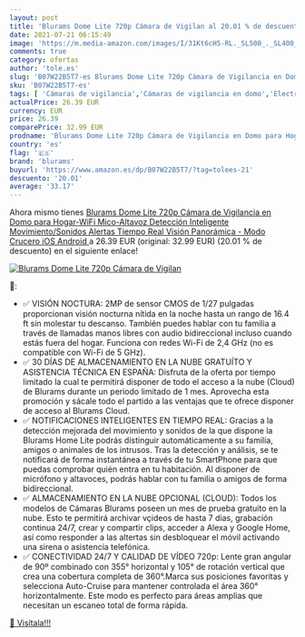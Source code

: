 ```yaml
---
layout: post
title: 'Blurams Dome Lite 720p Cámara de Vigilan al 20.01 % de descuento'
date: 2021-07-21 06:15:49
image: 'https://m.media-amazon.com/images/I/31Kt6cH5-RL._SL500_._SL400_.jpg'
comments: true
category: ofertas
author: 'tole.es'
slug: 'B07W22B5T7-es Blurams Dome Lite 720p Cámara de Vigilancia en Domo para...'
sku: 'B07W22B5T7-es'
tags: [ 'Cámaras de vigilancia','Cámaras de vigilancia en domo','Electrónica','Fotografía y videocámaras','android','blurams', ]
actualPrice: 26.39 EUR
currency: EUR
price: 26.39
comparePrice: 32.99 EUR
prodname: 'Blurams Dome Lite 720p Cámara de Vigilancia en Domo para Hogar-WiFi Mico-Altavoz Detección Inteligente Movimiento/Sonidos Alertas Tiempo Real Visión Panorámica - Modo Crucero  iOS Android '
country: 'es'
flag: '🇪🇸'
brand: 'blurams'
buyurl: 'https://www.amazon.es/dp/B07W22B5T7/?tag=tolees-21'
descuento: '20.01'
average: '33.17'
---
```


Ahora mismo tienes [Blurams Dome Lite 720p Cámara de Vigilancia en Domo para Hogar-WiFi Mico-Altavoz Detección Inteligente Movimiento/Sonidos Alertas Tiempo Real Visión Panorámica - Modo Crucero  iOS Android ](https://www.amazon.es/dp/B07W22B5T7/?tag=tolees-21) a 26.39 EUR (original: 32.99 EUR) (20.01 %  de descuento) en el siguiente enlace!

[![Blurams Dome Lite 720p Cámara de Vigilan](https://m.media-amazon.com/images/I/31Kt6cH5-RL._SL500_._SL400_.jpg)](https://www.amazon.es/dp/B07W22B5T7/?tag=tolees-21)

🔎:

- ✅ VISIÓN NOCTURA: 2MP de sensor CMOS de 1/27 pulgadas proporcionan visión nocturna nítida en la noche hasta un rango de 16.4 ft sin molestar tu descanso. También puedes hablar con tu familia a través de llamadas manos libres con audio bidireccional incluso cuando estás fuera del hogar. Funciona con redes Wi-Fi de 2,4 GHz (no es compatible con Wi-Fi de 5 GHz).
- ✅ 30 DÍAS DE ALMACENAMIENTO EN LA NUBE GRATUÍTO Y ASISTENCIA TÉCNICA EN ESPAÑA: Disfruta de la oferta por tiempo limitado la cual te permitirá disponer de todo el acceso a la nube (Cloud) de Blurams durante un periodo limitado de 1 mes. Aprovecha esta promoción y sácale todo el partido a las ventajas que te ofrece disponer de acceso al Blurams Cloud.
- ✅ NOTIFICACIONES INTELIGENTES EN TIEMPO REAL: Gracias a la detección mejorada del movimiento y sonidos de la que dispone la Blurams Home Lite podrás distinguir automáticamente a su familia, amigos o animales de los intrusos. Tras la detección y análisis, se te notificará de forma instantánea a través de tu SmartPhone para que puedas comprobar quién entra en tu habitación. Al disponer de micrófono y altavoces, podrás hablar con tu familia o amigos de forma bidireccional.
- ✅ ALMACENAMIENTO EN LA NUBE OPCIONAL (CLOUD): Todos los modelos de Cámaras Blurams poseen un mes de prueba gratuíto en la nube. Esto te permitirá archivar vçideos de hasta 7 dias, grabación continua 24/7, crear y compartir clips, acceder a Alexa y Google Home, así como responder a las altertas sin desbloquear el móvil activando una sirena o asistencia telefónica.
- ✅ CONECTIVIDAD 24/7 Y CALIDAD DE VÍDEO 720p: Lente gran angular de 90º combinado con 355° horizontal y 105° de rotación vertical que crea una cobertura completa de 360°.Marca sus posiciones favoritas y selecciona Auto-Cruise para mantener controlada el área 360° horizontalmente. Este modo es perfecto para áreas amplias que necesitan un escaneo total de forma rápida.

[🛒 Visítala!!!](https://www.amazon.es/dp/B07W22B5T7/?tag=tolees-21)
